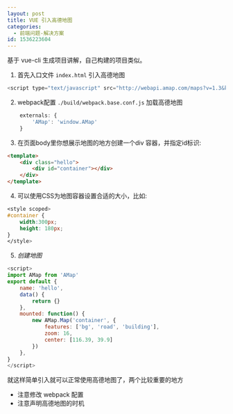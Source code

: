 ```yaml
---
layout: post
title: VUE 引入高德地图
categories:
  - 前端问题-解决方案
id: 1536223604
---
```


基于 vue-cli 生成项目讲解，自己构建的项目类似。
1. 首先入口文件 `index.html` 引入高德地图

```javascript
<script type="text/javascript" src="http://webapi.amap.com/maps?v=1.3&key=您申请的key值"></script>
```
2. webpack配置 `./build/webpack.base.conf.js` 加载高德地图 

```js
    externals: {
        'AMap': 'window.AMap'
    }
```
3. 在页面body里你想展示地图的地方创建一个div 容器，并指定id标识:

``` HTML
<template>
    <div class="hello">
        <div id="container"></div>
    </div>
</template>
```
4. 可以使用CSS为地图容器设置合适的大小，比如:

```CSS
<style scoped>
#container {
    width:300px;
    height: 180px;
}
</style>
```
5. *创建地图*

```js
<script>
import AMap from 'AMap'
export default {
    name: 'hello',
    data() {
        return {}
    },
    mounted: function() {
        new AMap.Map('container', {
            features: ['bg', 'road', 'building'],
            zoom: 16,
            center: [116.39, 39.9] 
        })
    },
}
</script>
```

就这样简单引入就可以正常使用高德地图了，两个比较重要的地方
* 注意修改 webpack 配置
* 注意声明高德地图的时机


